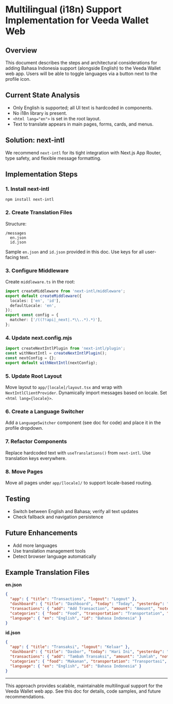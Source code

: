# Multilingual (i18n) Support Implementation for Veeda Wallet Web

## Overview
This document describes the steps and architectural considerations for adding Bahasa Indonesia support (alongside English) to the Veeda Wallet web app. Users will be able to toggle languages via a button next to the profile icon.

## Current State Analysis
- Only English is supported; all UI text is hardcoded in components.
- No i18n library is present.
- `<html lang="en">` is set in the root layout.
- Text to translate appears in main pages, forms, cards, and menus.

## Solution: next-intl
We recommend `next-intl` for its tight integration with Next.js App Router, type safety, and flexible message formatting.

## Implementation Steps

### 1. Install next-intl
```
npm install next-intl
```

### 2. Create Translation Files
Structure:
```
/messages
  en.json
  id.json
```
Sample `en.json` and `id.json` provided in this doc. Use keys for all user-facing text.

### 3. Configure Middleware
Create `middleware.ts` in the root:
```ts
import createMiddleware from 'next-intl/middleware';
export default createMiddleware({
  locales: ['en', 'id'],
  defaultLocale: 'en',
});
export const config = {
  matcher: ['/((?!api|_next|.*\\..*).*)'],
};
```

### 4. Update next.config.mjs
```js
import createNextIntlPlugin from 'next-intl/plugin';
const withNextIntl = createNextIntlPlugin();
const nextConfig = {};
export default withNextIntl(nextConfig);
```

### 5. Update Root Layout
Move layout to `app/[locale]/layout.tsx` and wrap with `NextIntlClientProvider`. Dynamically import messages based on locale. Set `<html lang={locale}>`.

### 6. Create a Language Switcher
Add a `LanguageSwitcher` component (see doc for code) and place it in the profile dropdown.

### 7. Refactor Components
Replace hardcoded text with `useTranslations()` from `next-intl`. Use translation keys everywhere.

### 8. Move Pages
Move all pages under `app/[locale]/` to support locale-based routing.

## Testing
- Switch between English and Bahasa; verify all text updates
- Check fallback and navigation persistence

## Future Enhancements
- Add more languages
- Use translation management tools
- Detect browser language automatically

## Example Translation Files

**en.json**
```json
{
  "app": { "title": "Transactions", "logout": "Logout" },
  "dashboard": { "title": "Dashboard", "today": "Today", "yesterday": "Yesterday", "thisWeek": "This Week", "lastWeek": "Last Week", "thisMonth": "This Month", "lastMonth": "Last Month" },
  "transactions": { "add": "Add Transaction", "amount": "Amount", "note": "Note", "category": "Category", "date": "Date", "filter": "Filter" },
  "categories": { "food": "Food", "transportation": "Transportation", "entertainment": "Entertainment", "housing": "Housing", "utilities": "Utilities", "shopping": "Shopping", "health": "Health", "education": "Education", "travel": "Travel", "other": "Other" },
  "language": { "en": "English", "id": "Bahasa Indonesia" }
}
```

**id.json**
```json
{
  "app": { "title": "Transaksi", "logout": "Keluar" },
  "dashboard": { "title": "Dasbor", "today": "Hari Ini", "yesterday": "Kemarin", "thisWeek": "Minggu Ini", "lastWeek": "Minggu Lalu", "thisMonth": "Bulan Ini", "lastMonth": "Bulan Lalu" },
  "transactions": { "add": "Tambah Transaksi", "amount": "Jumlah", "note": "Catatan", "category": "Kategori", "date": "Tanggal", "filter": "Filter" },
  "categories": { "food": "Makanan", "transportation": "Transportasi", "entertainment": "Hiburan", "housing": "Perumahan", "utilities": "Utilitas", "shopping": "Belanja", "health": "Kesehatan", "education": "Pendidikan", "travel": "Perjalanan", "other": "Lainnya" },
  "language": { "en": "English", "id": "Bahasa Indonesia" }
}
```

---

This approach provides scalable, maintainable multilingual support for the Veeda Wallet web app. See this doc for details, code samples, and future recommendations.
